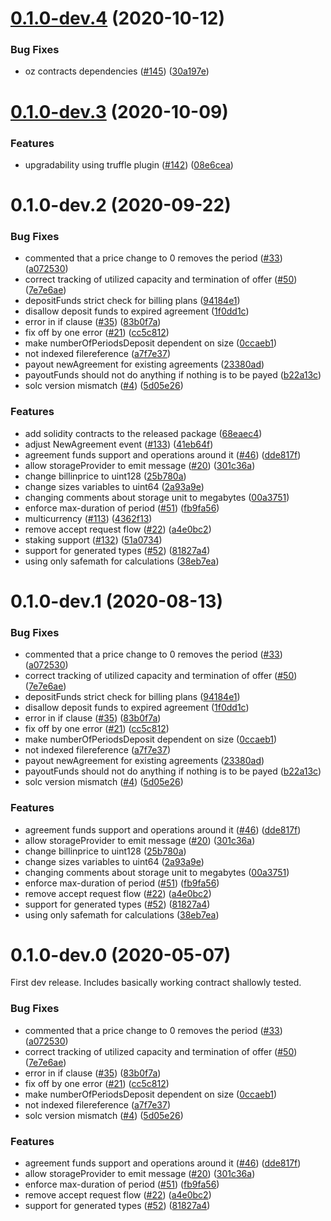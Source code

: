 <a name="0.1.0-dev.4"></a>
# [0.1.0-dev.4](https://github.com/rsksmart/rif-marketplace-storage/compare/v0.1.0-dev.3...v0.1.0-dev.4) (2020-10-12)


### Bug Fixes

* oz contracts dependencies ([#145](https://github.com/rsksmart/rif-marketplace-storage/issues/145)) ([30a197e](https://github.com/rsksmart/rif-marketplace-storage/commit/30a197e))



<a name="0.1.0-dev.3"></a>
# [0.1.0-dev.3](https://github.com/rsksmart/rif-marketplace-storage/compare/v0.1.0-dev.2...v0.1.0-dev.3) (2020-10-09)


### Features

* upgradability using truffle plugin ([#142](https://github.com/rsksmart/rif-marketplace-storage/issues/142)) ([08e6cea](https://github.com/rsksmart/rif-marketplace-storage/commit/08e6cea))



<a name="0.1.0-dev.2"></a>
# 0.1.0-dev.2 (2020-09-22)


### Bug Fixes

* commented that a price change to 0 removes the period ([#33](https://github.com/rsksmart/rif-marketplace-storage/issues/33)) ([a072530](https://github.com/rsksmart/rif-marketplace-storage/commit/a072530))
* correct tracking of utilized capacity and termination of offer ([#50](https://github.com/rsksmart/rif-marketplace-storage/issues/50)) ([7e7e6ae](https://github.com/rsksmart/rif-marketplace-storage/commit/7e7e6ae))
* depositFunds strict check for billing plans ([94184e1](https://github.com/rsksmart/rif-marketplace-storage/commit/94184e1))
* disallow deposit funds to expired agreement ([1f0dd1c](https://github.com/rsksmart/rif-marketplace-storage/commit/1f0dd1c))
* error in if clause ([#35](https://github.com/rsksmart/rif-marketplace-storage/issues/35)) ([83b0f7a](https://github.com/rsksmart/rif-marketplace-storage/commit/83b0f7a))
* fix off by one error ([#21](https://github.com/rsksmart/rif-marketplace-storage/issues/21)) ([cc5c812](https://github.com/rsksmart/rif-marketplace-storage/commit/cc5c812))
* make numberOfPeriodsDeposit dependent on size ([0ccaeb1](https://github.com/rsksmart/rif-marketplace-storage/commit/0ccaeb1))
* not indexed filereference ([a7f7e37](https://github.com/rsksmart/rif-marketplace-storage/commit/a7f7e37))
* payout newAgreement for existing agreements ([23380ad](https://github.com/rsksmart/rif-marketplace-storage/commit/23380ad))
* payoutFunds should not do anything if nothing is to be payed ([b22a13c](https://github.com/rsksmart/rif-marketplace-storage/commit/b22a13c))
* solc version mismatch ([#4](https://github.com/rsksmart/rif-marketplace-storage/issues/4)) ([5d05e26](https://github.com/rsksmart/rif-marketplace-storage/commit/5d05e26))


### Features

* add solidity contracts to the released package ([68eaec4](https://github.com/rsksmart/rif-marketplace-storage/commit/68eaec4))
* adjust NewAgreement event ([#133](https://github.com/rsksmart/rif-marketplace-storage/issues/133)) ([41eb64f](https://github.com/rsksmart/rif-marketplace-storage/commit/41eb64f))
* agreement funds support and operations around it ([#46](https://github.com/rsksmart/rif-marketplace-storage/issues/46)) ([dde817f](https://github.com/rsksmart/rif-marketplace-storage/commit/dde817f))
* allow storageProvider to emit message ([#20](https://github.com/rsksmart/rif-marketplace-storage/issues/20)) ([301c36a](https://github.com/rsksmart/rif-marketplace-storage/commit/301c36a))
* change billinprice to uint128 ([25b780a](https://github.com/rsksmart/rif-marketplace-storage/commit/25b780a))
* change sizes variables to uint64 ([2a93a9e](https://github.com/rsksmart/rif-marketplace-storage/commit/2a93a9e))
* changing comments about storage unit to megabytes ([00a3751](https://github.com/rsksmart/rif-marketplace-storage/commit/00a3751))
* enforce max-duration of period ([#51](https://github.com/rsksmart/rif-marketplace-storage/issues/51)) ([fb9fa56](https://github.com/rsksmart/rif-marketplace-storage/commit/fb9fa56))
* multicurrency ([#113](https://github.com/rsksmart/rif-marketplace-storage/issues/113)) ([4362f13](https://github.com/rsksmart/rif-marketplace-storage/commit/4362f13))
* remove accept request flow ([#22](https://github.com/rsksmart/rif-marketplace-storage/issues/22)) ([a4e0bc2](https://github.com/rsksmart/rif-marketplace-storage/commit/a4e0bc2))
* staking support ([#132](https://github.com/rsksmart/rif-marketplace-storage/issues/132)) ([51a0734](https://github.com/rsksmart/rif-marketplace-storage/commit/51a0734))
* support for generated types ([#52](https://github.com/rsksmart/rif-marketplace-storage/issues/52)) ([81827a4](https://github.com/rsksmart/rif-marketplace-storage/commit/81827a4))
* using only safemath for calculations ([38eb7ea](https://github.com/rsksmart/rif-marketplace-storage/commit/38eb7ea))



<a name="0.1.0-dev.1"></a>
# 0.1.0-dev.1 (2020-08-13)


### Bug Fixes

* commented that a price change to 0 removes the period ([#33](https://github.com/rsksmart/rif-marketplace-storage/issues/33)) ([a072530](https://github.com/rsksmart/rif-marketplace-storage/commit/a072530))
* correct tracking of utilized capacity and termination of offer ([#50](https://github.com/rsksmart/rif-marketplace-storage/issues/50)) ([7e7e6ae](https://github.com/rsksmart/rif-marketplace-storage/commit/7e7e6ae))
* depositFunds strict check for billing plans ([94184e1](https://github.com/rsksmart/rif-marketplace-storage/commit/94184e1))
* disallow deposit funds to expired agreement ([1f0dd1c](https://github.com/rsksmart/rif-marketplace-storage/commit/1f0dd1c))
* error in if clause ([#35](https://github.com/rsksmart/rif-marketplace-storage/issues/35)) ([83b0f7a](https://github.com/rsksmart/rif-marketplace-storage/commit/83b0f7a))
* fix off by one error ([#21](https://github.com/rsksmart/rif-marketplace-storage/issues/21)) ([cc5c812](https://github.com/rsksmart/rif-marketplace-storage/commit/cc5c812))
* make numberOfPeriodsDeposit dependent on size ([0ccaeb1](https://github.com/rsksmart/rif-marketplace-storage/commit/0ccaeb1))
* not indexed filereference ([a7f7e37](https://github.com/rsksmart/rif-marketplace-storage/commit/a7f7e37))
* payout newAgreement for existing agreements ([23380ad](https://github.com/rsksmart/rif-marketplace-storage/commit/23380ad))
* payoutFunds should not do anything if nothing is to be payed ([b22a13c](https://github.com/rsksmart/rif-marketplace-storage/commit/b22a13c))
* solc version mismatch ([#4](https://github.com/rsksmart/rif-marketplace-storage/issues/4)) ([5d05e26](https://github.com/rsksmart/rif-marketplace-storage/commit/5d05e26))


### Features

* agreement funds support and operations around it ([#46](https://github.com/rsksmart/rif-marketplace-storage/issues/46)) ([dde817f](https://github.com/rsksmart/rif-marketplace-storage/commit/dde817f))
* allow storageProvider to emit message ([#20](https://github.com/rsksmart/rif-marketplace-storage/issues/20)) ([301c36a](https://github.com/rsksmart/rif-marketplace-storage/commit/301c36a))
* change billinprice to uint128 ([25b780a](https://github.com/rsksmart/rif-marketplace-storage/commit/25b780a))
* change sizes variables to uint64 ([2a93a9e](https://github.com/rsksmart/rif-marketplace-storage/commit/2a93a9e))
* changing comments about storage unit to megabytes ([00a3751](https://github.com/rsksmart/rif-marketplace-storage/commit/00a3751))
* enforce max-duration of period ([#51](https://github.com/rsksmart/rif-marketplace-storage/issues/51)) ([fb9fa56](https://github.com/rsksmart/rif-marketplace-storage/commit/fb9fa56))
* remove accept request flow ([#22](https://github.com/rsksmart/rif-marketplace-storage/issues/22)) ([a4e0bc2](https://github.com/rsksmart/rif-marketplace-storage/commit/a4e0bc2))
* support for generated types ([#52](https://github.com/rsksmart/rif-marketplace-storage/issues/52)) ([81827a4](https://github.com/rsksmart/rif-marketplace-storage/commit/81827a4))
* using only safemath for calculations ([38eb7ea](https://github.com/rsksmart/rif-marketplace-storage/commit/38eb7ea))



<a name="0.1.0-dev.0"></a>
# 0.1.0-dev.0 (2020-05-07)

First dev release. Includes basically working contract shallowly tested. 

### Bug Fixes

* commented that a price change to 0 removes the period ([#33](https://github.com/rsksmart/rif-marketplace-storage/issues/33)) ([a072530](https://github.com/rsksmart/rif-marketplace-storage/commit/a072530))
* correct tracking of utilized capacity and termination of offer ([#50](https://github.com/rsksmart/rif-marketplace-storage/issues/50)) ([7e7e6ae](https://github.com/rsksmart/rif-marketplace-storage/commit/7e7e6ae))
* error in if clause ([#35](https://github.com/rsksmart/rif-marketplace-storage/issues/35)) ([83b0f7a](https://github.com/rsksmart/rif-marketplace-storage/commit/83b0f7a))
* fix off by one error ([#21](https://github.com/rsksmart/rif-marketplace-storage/issues/21)) ([cc5c812](https://github.com/rsksmart/rif-marketplace-storage/commit/cc5c812))
* make numberOfPeriodsDeposit dependent on size ([0ccaeb1](https://github.com/rsksmart/rif-marketplace-storage/commit/0ccaeb1))
* not indexed filereference ([a7f7e37](https://github.com/rsksmart/rif-marketplace-storage/commit/a7f7e37))
* solc version mismatch ([#4](https://github.com/rsksmart/rif-marketplace-storage/issues/4)) ([5d05e26](https://github.com/rsksmart/rif-marketplace-storage/commit/5d05e26))


### Features

* agreement funds support and operations around it ([#46](https://github.com/rsksmart/rif-marketplace-storage/issues/46)) ([dde817f](https://github.com/rsksmart/rif-marketplace-storage/commit/dde817f))
* allow storageProvider to emit message ([#20](https://github.com/rsksmart/rif-marketplace-storage/issues/20)) ([301c36a](https://github.com/rsksmart/rif-marketplace-storage/commit/301c36a))
* enforce max-duration of period ([#51](https://github.com/rsksmart/rif-marketplace-storage/issues/51)) ([fb9fa56](https://github.com/rsksmart/rif-marketplace-storage/commit/fb9fa56))
* remove accept request flow ([#22](https://github.com/rsksmart/rif-marketplace-storage/issues/22)) ([a4e0bc2](https://github.com/rsksmart/rif-marketplace-storage/commit/a4e0bc2))
* support for generated types ([#52](https://github.com/rsksmart/rif-marketplace-storage/issues/52)) ([81827a4](https://github.com/rsksmart/rif-marketplace-storage/commit/81827a4))


